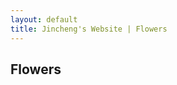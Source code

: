 ```yaml
---
layout: default
title: Jincheng's Website | Flowers
---
```


## Flowers
	

<script type="text/javascript" src="/users/jcyang/plugin/processing.min.js"></script>
<div text-align="center">
<canvas data-processing-sources="Flower.pde"></canvas>
</div>